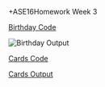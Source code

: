 +ASE16Homework Week 3

[Birthday Code](./Birthday.py)

![Birthday Output](https://raw.githubusercontent.com/fairanswers/fss16joe/master/code/3/_Birthday.png)


[Cards Code](./PokerHand.py)

[Cards Output](https://raw.githubusercontent.com/fairanswers/fss16joe/master/code/3/_HandDist.png)





